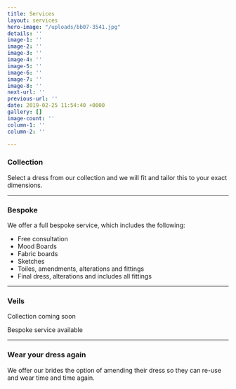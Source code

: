 ```yaml
---
title: Services
layout: services
hero-image: "/uploads/bb07-3541.jpg"
details: ''
image-1: ''
image-2: ''
image-3: ''
image-4: ''
image-5: ''
image-6: ''
image-7: ''
image-8: ''
next-url: ''
previous-url: ''
date: 2019-02-25 11:54:40 +0000
gallery: []
image-count: ''
column-1: ''
column-2: ''

---
```

### Collection

Select a dress from our collection and we will fit and tailor this to your exact dimensions.

***

### Bespoke

We offer a full bespoke service, which includes the following:

* Free consultation 
* Mood Boards
* Fabric boards
* Sketches
* Toiles, amendments, alterations and fittings
* Final dress, alterations and includes all fittings

***

### Veils

Collection coming soon

Bespoke service available 

***

### Wear your dress again 

We offer our brides the option of amending their dress so they can re-use and wear time and time again.